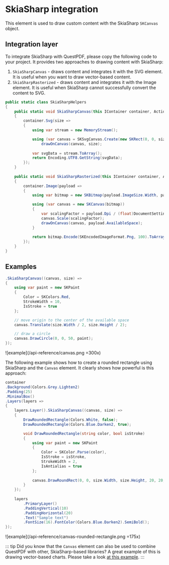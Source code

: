 # SkiaSharp integration

This element is used to draw custom content with the SkiaSharp `SKCanvas` object.


## Integration layer

To integrate SkiaSharp with QuestPDF, please copy the following code to your project. It provides two approaches to drawing content with SkiaSharp:
1) `SkiaSharpCanvas` - draws content and integrates it with the SVG element. It is useful when you want to draw vector-based content.
2) `SkiaSharpRasterized` - draws content and integrates it with the Image element. It is useful when SkiaSharp cannot successfully convert the content to SVG.

```csharp
public static class SkiaSharpHelpers
{
    public static void SkiaSharpCanvas(this IContainer container, Action<SKCanvas, Size> drawOnCanvas)
    {
        container.Svg(size =>
        {
            using var stream = new MemoryStream();

            using (var canvas = SKSvgCanvas.Create(new SKRect(0, 0, size.Width, size.Height), stream))
                drawOnCanvas(canvas, size);
            
            var svgData = stream.ToArray();
            return Encoding.UTF8.GetString(svgData);
        });
    }
    
    public static void SkiaSharpRasterized(this IContainer container, Action<SKCanvas, Size> drawOnCanvas)
    {
        container.Image(payload =>
        {
            using var bitmap = new SKBitmap(payload.ImageSize.Width, payload.ImageSize.Height);

            using (var canvas = new SKCanvas(bitmap))
            {
                var scalingFactor = payload.Dpi / (float)DocumentSettings.DefaultRasterDpi;
                canvas.Scale(scalingFactor);
                drawOnCanvas(canvas, payload.AvailableSpace);
            }
        
            return bitmap.Encode(SKEncodedImageFormat.Png, 100).ToArray();
        });
    }
}
```


## Examples

```csharp
.SkiaSharpCanvas((canvas, size) =>
{
    using var paint = new SKPaint
    {
        Color = SKColors.Red,
        StrokeWidth = 10,
        IsStroke = true
    };

    // move origin to the center of the available space
    canvas.Translate(size.Width / 2, size.Height / 2);

    // draw a circle
    canvas.DrawCircle(0, 0, 50, paint);
});
```

![example](/api-reference/canvas.png =300x)

The following example shows how to create a rounded rectangle using SkiaSharp and the `Canvas` element. It clearly shows how powerful is this approach:

```csharp
container
.Background(Colors.Grey.Lighten2)
.Padding(25)
.MinimalBox()
.Layers(layers =>
{
    layers.Layer().SkiaSharpCanvas((canvas, size) =>
    {
        DrawRoundedRectangle(Colors.White, false);
        DrawRoundedRectangle(Colors.Blue.Darken2, true);

        void DrawRoundedRectangle(string color, bool isStroke)
        {
            using var paint = new SKPaint
            {
                Color = SKColor.Parse(color),
                IsStroke = isStroke,
                StrokeWidth = 2,
                IsAntialias = true
            };
        
            canvas.DrawRoundRect(0, 0, size.Width, size.Height, 20, 20, paint);
        }
    });
    
    layers
        .PrimaryLayer()
        .PaddingVertical(10)
        .PaddingHorizontal(20)
        .Text("Sample text")
        .FontSize(16).FontColor(Colors.Blue.Darken2).SemiBold();
});
```

![example](/api-reference/canvas-rounded-rectangle.png =175x)

::: tip
Did you know that the `Canvas` element can also be used to combine QuestPDF with other, SkiaSharp-based libraries? A great example of this is drawing vector-based charts. Please take a look [at this example](/examples/implementing-charts).
:::
